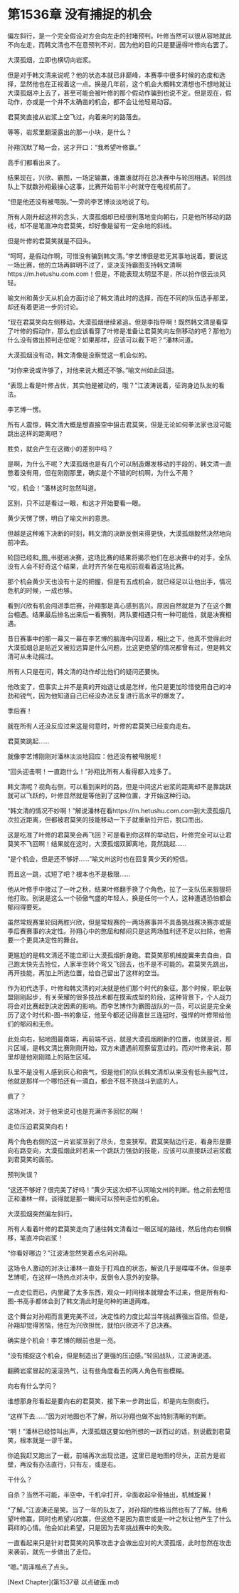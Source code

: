 # 第1536章 没有捕捉的机会

偏左斜行，是一个完全假设对方会向左走的封堵预判。叶修当然可以很从容地就此不向左走，而韩文清也不在意预判不对，因为他的目的只是要逼得叶修向右罢了。

大漠孤烟，立即也横切向岩浆。

但是对于韩文清来说呢？他的状态本就已非巅峰，本赛季中很多时候的态度和选择，显然他也在正视着这一点。换是几年前，这个机会大概韩文清想也不想地就让大漠孤烟冲上去了，甚至可能会被叶修的那个假动作骗到也说不定。但是现在，假动作，亦或是一个并不太确凿的机会，都不会让他轻易动容。

君莫笑直接从岩浆上空飞过，向着来时的路落去。

等等，岩浆里翻滚露出的那一小块，是什么？

孙翔沉默了略一会，这才开口：“我希望叶修赢。”

高手们都看出来了。

结果现在，兴欣、霸图，一场定输赢，谁赢谁就将在总决赛中与轮回相遇。轮回战队上下就数孙翔最操心这事，比赛开始前半小时就守在电视机前了。

“但是他还没有被甩脱。”一旁的李艺博淡淡地说了句。

所有人刚升起这样的念头，大漠孤烟却已经很利落地变向朝右，只是他所移动的路线，却不是笔直冲向君莫笑，却好像是留有一定余地的斜线。

但是叶修的君莫笑就是不回头。

“呵呵，是假动作啊，可惜没有骗到韩文清。”李艺博很是若无其事地说着。要说这一场比赛，他的立场再鲜明不过了，坚决支持霸图支持韩文清啊https://m.hetushu.com.com！但是，不能表现太明显不是，所以扮作很云淡风轻。

喻文州和黄少天从机会方面讨论了韩文清此时的选择，而在不同的队伍选手那里，却还有着更进一步的讨论。

“现在君莫笑向左侧移动，大漠孤烟继续紧追。但是李指导啊！既然韩文清是看穿了叶修的假动作，那么也应该看穿了叶修是准备让君莫笑向左侧移动的吧？那他为什么没有做出预判走位呢？如果那样，应该可以截下吧？”潘林问道。

大漠孤烟没有动，韩文清像是没察觉这一机会似的。

“对你来说或许够了，对他来说大概还不够。”喻文州如此回道。

“表现上看是叶修占优，其实他是被动的，哦？”江波涛说着，征询身边队友的看法。

李艺博一愣。

所有人震惊，韩文清大概是想直接空中狙击君莫笑，但是无论如何拳法家也没可能跳出这样的距离吧？

胜负，就会产生在这微小的差别中吗？

是啊，为什么不呢？大漠孤烟也是有几个可以制造爆发移动的手段的，韩文清一直憋着没有用，但在刚刚那里，确实是个不错的时机啊，为什么不用？

“哎，机会！”潘林这时忽然叫道。

区别，只不过是看过一眼，和这才开始要看一眼。

黄少天愣了愣，明白了喻文州的意思。

但越是这种难下决断的时刻，韩文清的决断反倒来得更快，大漠孤烟毅然决然地向前冲去。

轮回已经和_图_书挺进决赛，这场比赛的结果将揭示他们在总决赛中的对手，全队没有人会不好奇这个结果，此时齐齐坐在电视前观看着这场比赛。

那个机会黄少天也没有十足的把握，但是有五成机会，就已经足以让他出手，情况危机的时候，一成也够。

看到兴欣有机会闯进季后赛，孙翔那是真心感到高兴。原因自然就是为了在这个舞台相遇。结果最后排名出来后一看赛制，两队要相遇只有一种可能性，就是决赛相遇。

昔日赛事中的那一幕又一幕在李艺博的脑海中闪现着，相比之下，他真不觉得此时大漠孤烟总是贴近又被拉远算是什么问题，比这更绝望的情况都曾有过，但是韩文清可从未动摇过。

所有人只是在问，韩文清的动作却比他们的疑问还要快。

他改变了，但事实上并不是真的开始退让或是怎样，他只是更加珍惜使用自己的冲劲和锐气，因为他知道自己已经没办法反复进行高水平的爆发了。

季后赛！

就在所有人还没反应过来这是何意时，叶修的君莫笑已经变向走右。

君莫笑跳起……

就像李艺博刚刚对潘林淡淡地回应：他还没有被甩脱呢！

“回头迎击啊！一直跑什么！”孙翔比所有人看得都入戏多了。

韩文清呢？视角右侧，可以看到来时的路，但是中间这片岩浆的距离却不是靠跳跃就可以飞跃的，叶修显然就是等他到了这种位置，才开始这种行动。

“韩文清的情况不妙啊！”解说潘林在看https://m.hetushu.com.com到大漠孤烟几次拉近距离，但都被君莫笑的技能移动一下子就重新拉开后，脱口而出。

这是吃准了叶修的君莫笑会再飞回？可是看到你这样的举动后，叶修完全可以让君莫笑不飞回啊！结果就在这时，大漠孤烟双脚离地，竟然跳起……

“是个机会，但是还不够好……”喻文州这时也在回复黄少天的短信。

而且这一跳，忒短了吧？根本也不是极限……

他从叶修手中接过了一叶之秋，结果叶修翻手换了个角色，拉了一支队伍来狠狠将他打败。别说是这么一个骄傲气盛的年轻人，换是任何一个人，这种遭遇恐怕都会郁闷得要死。

虽然常规赛里轮回两胜兴欣，但是常规赛的一两场赛事并不具备挑战赛决赛亦或是季后赛赛事的决定性。孙翔心中的憋屈和郁闷只是这两场胜利还不足以扫除，他需要一个更具决定性的舞台。

更尴尬的是韩文清还不能立即让大漠孤烟折身跑。君莫笑那机械旋翼来去自由，自己跑太快先去抢位，人家半空转个弯又飞回去，也不是不可能的。君莫笑先跳出，再开技能，再加上所选位置，给自己留出了这样的空当。

作为初代选手，叶修和韩文清的对决就是他们那个时代的象征。那个时候，职业联盟刚刚起步，有关荣耀的很多技战术都在摸索成型的阶段，这种背景下，个人战力将会对比赛起到决定因素的影响。而李艺博作为霸图战队的一员，可以说是完全亲历了这个时代和-图-书的象征，他至今都还记得嘉世三连冠时，强悍的叶修带给他们的郁闷和无奈。

此处向右，贴地图最南端，再前端不远，就是大漠孤烟刷新的位置，也就是说，那片区域，是韩文清比赛刚刚开始，双方未遭遇前观察留意过的。而对叶修来说，那里却是他刚刚踏上的陌生区域。

队里不是没有人感到灰心和丧气，但是他们的队长韩文清却从来没有低头服气过，他就是那样一个哪怕还有一滴血，都会不屈不挠战斗到底的人。

疯了？

这场对决，对于他来说可也是充满许多回忆的啊！

走位压迫君莫笑向右！

两个角色右侧的这一片岩浆渐到了尽头，忽变狭窄。君莫笑贴边行走，看身形是要向右路变向，大漠孤烟此时若来一个跳跃力强劲的技能，应该可以直接跃过岩浆截到君莫笑的面前。

预判失误？

“这还不够好？很完美了好吗！”黄少天这次却不认同喻文州的判断。他之前去短信正和潘林一样，谈得就是那一瞬间可以预判走位的机会。

大漠孤烟突然偏左斜行。

所有人看着叶修的君莫笑走向了通往韩文清看过一眼区域的路线，然后他向右侧横移，笔直冲向岩浆！

“你看好哪边？”江波涛忽然笑着点名问孙翔。

这场令人激动的对决让潘林一直处于打鸡血的状态，解说几乎是喋喋不休。但是李艺博呢，在这样一场热点对决中，反倒令人意外的安静。

一点走位而已，内里藏了太多东西，观众一时间根本就理会不过来，但是所有和-图-书高手都体会到了韩文清此时是何种的进退两难。

这个舞台对孙翔而言更完美不过，决定性的力度比起当年挑战赛强出百倍。但是，孙翔却觉得苦恼，他在为兴欣担忧，就怕兴欣进不了总决赛。

确实是个机会！李艺博的眼前也是一亮。

“没有捕捉这个机会，但是制造出了更强的压迫感。”轮回战队，江波涛说道。

翻腾岩浆冒起的滚滚热气，让有些角度看去的两人角色有些模糊。

向右有什么学问？

谁想那身形看起是要向右的君莫笑，接下来一步跨出后，却是向左侧疾行。

“这样下去……”因为对地图也不了解，所以孙翔也做不出特别清晰的判断。

“啊！”潘林已经惊叫出声，大漠孤烟这要如他所想的一跃而过的话，别说截到君莫笑，根本就是一谬千里。

你追我赶又跑出了一截，前端再次出现岔道。这里已是地图的尽头，正前方是岩壁，再没有办法直行，只有左，或是右。

干什么？

自杀？当然不可能，半空中，千机伞打开，伞面收起伞骨抽出，机械旋翼！

“了解。”江波涛还是笑。当了一年的队友了，对孙翔的性格当然也有了了解。他希望叶修赢，同时也希望兴欣赢，但这绝不是因为嘉世或是一叶之秋让他产生了什么羁绊的心情。他会如此希望，只是因为去年挑战赛中的失败。

一直看起来只是针对君莫笑的风筝攻击才会做出应对的大漠孤烟，此时忽然在攻击来袭前，就先一步做出了走位。

“嗯。”周泽楷点了点头。



[Next Chapter](第1537章 以点破面.md)